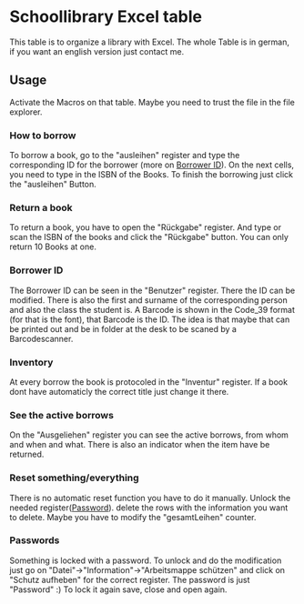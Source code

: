 # Schoollibrary Excel table

This table is to organize a library with Excel.
The whole Table is in german, if you want an english version just contact me.

## Usage

Activate the Macros on that table. Maybe you need to trust the file in the file explorer.

### How to borrow

To borrow a book, go to the "ausleihen" register and type the corresponding ID for the borrower (more on [Borrower ID](#borrower-id)).
On the next cells, you need to type in the ISBN of the Books. To finish the borrowing just click the "ausleihen" Button.

### Return a book

To return a book, you have to open the "Rückgabe" register. And type or scan the ISBN of the books and click the "Rückgabe" button. You can only return 10 Books at one.

### Borrower ID

The Borrower ID can be seen in the "Benutzer" register. There the ID can be modified. There is also the first and surname of the corresponding person and also the class the student is. A Barcode is shown in the Code_39 format (for that is the font), that Barcode is the ID. The idea is that maybe that can be printed out and be in folder at the desk to be scaned by a Barcodescanner.

### Inventory

At every borrow the book is protocoled in the "Inventur" register. If a book dont have automaticly the correct title just change it there.

### See the active borrows

On the "Ausgeliehen" register you can see the active borrows, from whom and when and what. There is also an indicator when the item have be returned.

### Reset something/everything

There is no automatic reset function you have to do it manually. Unlock the needed register([Password](#passwords)). delete the rows with the information you want to delete. Maybe you have to modify the "gesamtLeihen" counter.

### Passwords

Something is locked with a password. To unlock and do the modification just go on "Datei"->"Information"->"Arbeitsmappe schützen" and click on "Schutz aufheben" for the correct register.
The password is just "Password" :)
To lock it again save, close and open again.

